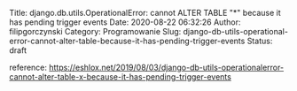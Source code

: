 Title: django.db.utils.OperationalError: cannot ALTER TABLE "*" because it has pending trigger events
Date: 2020-08-22 06:32:26
Author: filipgorczynski
Category: Programowanie
Slug: django-db-utils-operational-error-cannot-alter-table-because-it-has-pending-trigger-events
Status: draft


reference: https://eshlox.net/2019/08/03/django-db-utils-operationalerror-cannot-alter-table-x-because-it-has-pending-trigger-events